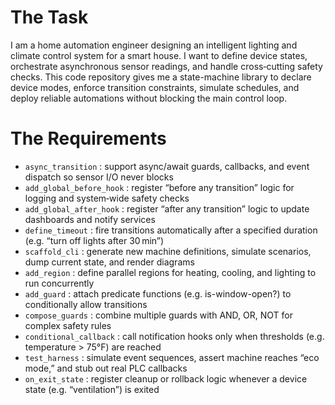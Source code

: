 # The Task

I am a home automation engineer designing an intelligent lighting and climate control system for a smart house. I want to define device states, orchestrate asynchronous sensor readings, and handle cross‐cutting safety checks. This code repository gives me a state-machine library to declare device modes, enforce transition constraints, simulate schedules, and deploy reliable automations without blocking the main control loop.

# The Requirements

* `async_transition` : support async/await guards, callbacks, and event dispatch so sensor I/O never blocks  
* `add_global_before_hook` : register “before any transition” logic for logging and system‐wide safety checks  
* `add_global_after_hook` : register “after any transition” logic to update dashboards and notify services  
* `define_timeout` : fire transitions automatically after a specified duration (e.g. “turn off lights after 30 min”)  
* `scaffold_cli` : generate new machine definitions, simulate scenarios, dump current state, and render diagrams  
* `add_region` : define parallel regions for heating, cooling, and lighting to run concurrently  
* `add_guard` : attach predicate functions (e.g. is-window-open?) to conditionally allow transitions  
* `compose_guards` : combine multiple guards with AND, OR, NOT for complex safety rules  
* `conditional_callback` : call notification hooks only when thresholds (e.g. temperature > 75°F) are reached  
* `test_harness` : simulate event sequences, assert machine reaches “eco mode,” and stub out real PLC callbacks  
* `on_exit_state` : register cleanup or rollback logic whenever a device state (e.g. “ventilation”) is exited  
